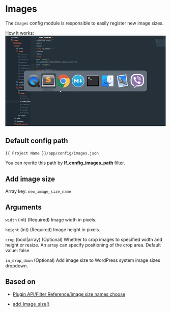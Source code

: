 Images
===

The `Images` config module is responsible to easily register new image sizes. 

How it works: ![Actions](images/images.gif)

Default config path
---
`{{ Project Name }}/app/config/images.json`

You can revrite this path by __lf\_config\_images\_path__ filter.

Add image size
---
Array key: 
`new_image_size_name`

Arguments
---

`width`
(int) (Required) Image width in pixels.
	
`height`
(int) (Required) Image height in pixels.
	
`crop`
(bool|array) (Optional) Whether to crop images to specified width and height or resize. An array can specify positioning of the crop area.
Default value: false

`in_drop_down` (Optional) Add image size to WordPress system image sizes dropdown.

Based on
---
* [Plugin API/Filter Reference/image size names choose](https://codex.wordpress.org/Plugin_API/Filter_Reference/image_size_names_choose)

* [add_image_size()](https://developer.wordpress.org/reference/functions/add_image_size/)